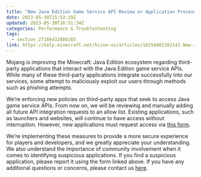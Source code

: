 ```yaml
---
title: "New Java Edition Game Service API Review or Application Process "
date: 2023-05-30T15:53:19Z
updated: 2023-05-30T16:51:34Z
categories: Performance & Troubleshooting
tags:
  - section_27166432886285
link: https://help.minecraft.net/hc/en-us/articles/16254801392141-New-Java-Edition-Game-Service-API-Review-or-Application-Process
---
```


Mojang is improving the Minecraft: Java Edition ecosystem regarding third-party applications that interact with the Java Edition game service APIs. While many of these third-party applications integrate successfully into our services, some attempt to maliciously exploit our users through methods such as phishing attempts.   

We’re enforcing new policies on third-party apps that seek to access Java game service APIs. From now on, we will be reviewing and manually adding all future API integration requests to an allow list. Existing applications, such as launchers and websites, will continue to have access without interruption. However, new applications must request access via [this form](https://aka.ms/mce-reviewappid).

We’re implementing these measures to provide a more secure experience for players and developers, and we greatly appreciate your understanding. We also understand the importance of community involvement when it comes to identifying suspicious applications. If you find a suspicious application, please report it using the form linked above. If you have any additional questions or concerns, please contact us [here](mailto:enforce@minecraft.net).

